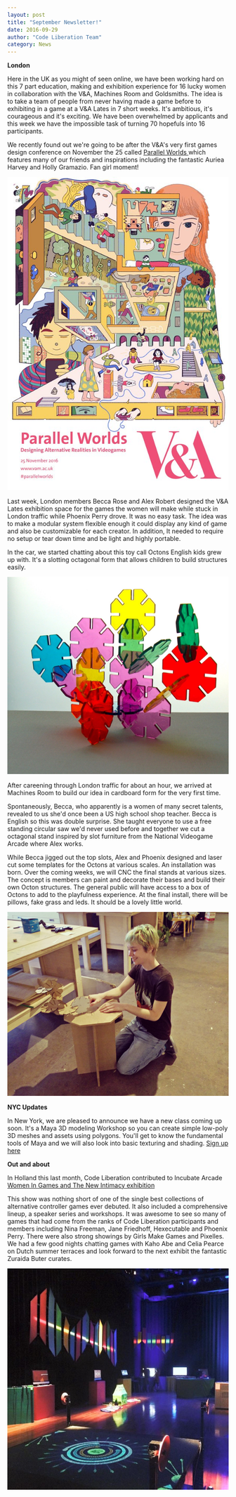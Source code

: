 ```yaml
---
layout: post
title: "September Newsletter!"
date: 2016-09-29
author: "Code Liberation Team"
category: News
---
```

**London**

Here in the UK as you might of seen online, we have been working hard on this 7 part education, making and exhibition experience for 16 lucky women in collaboration with the V&A, Machines Room and Goldsmiths. The idea is to take a team of people from never having made a game before to exhibiting in a game at a V&A Lates in 7 short weeks. It's ambitious, it's courageous and it's exciting. We have been overwhelmed by applicants and this week we have the impossible task of turning 70 hopefuls into 16 participants. 

We recently found out we're going to be after the V&A's very first games design conference on November the 25 called [Parallel Worlds
](http://www.vam.ac.uk/blog/network/parallel-worlds-a-new-videogame-design-conference) which features many of our friends and inspirations including the fantastic Auriea Harvey and Holly Gramazio. Fan girl moment!
 
![flyer](/img/blog/2016-news/sept/parallel.jpg)

Last week, London members Becca Rose and Alex Robert designed the V&A Lates exhibition space for the games the women will make while stuck in London traffic while Phoenix Perry drove. It was no easy task. The idea was to make a modular system flexible enough it could display any kind of game and also be customizable for each creator. In addition, It needed to require no setup or tear down time and be light and highly portable. 

In the car, we started chatting about this toy call Octons English kids grew up with. It's a slotting octagonal form that allows children to build structures easily.

![octon](/img/blog/2016-news/sept/octon.jpg)
  
After careening through London traffic for about an hour, we arrived at Machines Room to build our idea in cardboard form for the very first time. 

Spontaneously, Becca, who apparently is a women of many secret talents, revealed to us she'd once been a US high school shop teacher. Becca is English so this was double surprise. She taught everyone to use a free standing circular saw we'd never used before and together we cut a octagonal stand inspired by slot furniture from the National Videogame Arcade where Alex works. 

While Becca jigged out the top slots, Alex and Phoenix designed and laser cut some templates for the Octons at various scales. An installation was born. Over the coming weeks, we will CNC the final stands at various sizes. The concept is members can paint and decorate their bases and build their own Octon structures. The general public will have access to a box of Octons to add to the playfulness experience. At the final install, there will be pillows, fake grass and leds. It should be a lovely little world. 

![Octon Stand](/img/blog/2016-news/sept/octon2.jpg) 

**NYC Updates**

In New York, we are pleased to announce we have a new class coming up soon. It's a Maya 3D modeling Workshop so you can create simple low-poly 3D meshes and assets using polygons. You'll get to know the fundamental tools of Maya and we will also look into basic texturing and shading. 
[Sign up here](<https://www.eventbrite.com/e/maya-3d-modeling-workshop-tickets-27792868217>) 

**Out and about**
 
In Holland this last month, Code Liberation contributed to Incubate Arcade [Women In Games and The New Intimacy exhibition](<http://incubate.org/269/Arcade>)

This show was nothing short of one of the single best collections of alternative controller games ever debuted. It also included a comprehensive lineup, a speaker series and workshops. It was awesome to see so many of games that had come from the ranks of Code Liberation participants and members including Nina Freeman, Jane Friedhoff, Hexecutable and Phoenix Perry. There were also strong showings by Girls Make Games and Pixelles. We had a few good nights chatting games with Kaho Abe and Celia Pearce on Dutch summer terraces and look forward to the next exhibit the fantastic Zuraida Buter curates. 

![Photo by Zuraida](/img/blog/2016-news/sept/incubate.jpg)
 
